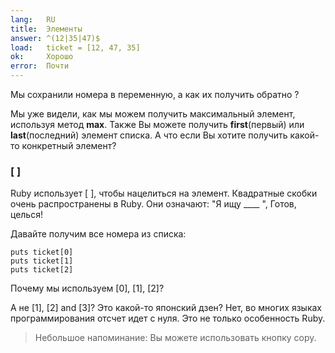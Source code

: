 ```yaml
---
lang:   RU
title:  Элементы
answer: ^(12|35|47)$
load:   ticket = [12, 47, 35]
ok:     Хорошо
error:  Почти
---
```


Мы сохранили номера в переменную, а как их получить обратно ?

Мы уже видели, как мы можем получить максимальный элемент, используя метод __max__. Также Вы можете
получить __first__(первый) или __last__(последний) элемент списка.
А что если Вы хотите получить какой-то конкретный элемент?

### [ ]
Ruby использует [ ], чтобы нацелиться на элемент.
Квадратные скобки очень распространены в Ruby.
Они означают: "Я ищу ____ ", Готов, целься! 

Давайте получим все номера из списка:

    puts ticket[0]
    puts ticket[1]
    puts ticket[2]

Почему мы используем [0], [1], [2]?

А не [1], [2] and [3]? Это какой-то японский дзен?
Нет, во многих языках программирования отсчет идет с нуля. Это не только особенность Ruby.

> Небольшое напоминание: Вы можете использовать кнопку copy.
